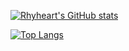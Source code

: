 [![Rhyheart's GitHub stats](https://github-readme-stats.vercel.app/api?username=Rhyheart&theme=buefy&show_icons=true)](https://github.com/anuraghazra/github-readme-stats)

[![Top Langs](https://github-readme-stats.vercel.app/api/top-langs/?username=Rhyheart&theme=buefy&layout=compact&langs_count=12)](https://github.com/anuraghazra/github-readme-stats)
